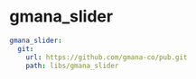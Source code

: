 # gmana_slider

```yaml
gmana_slider:
  git:
    url: https://github.com/gmana-co/pub.git
    path: libs/gmana_slider
```

